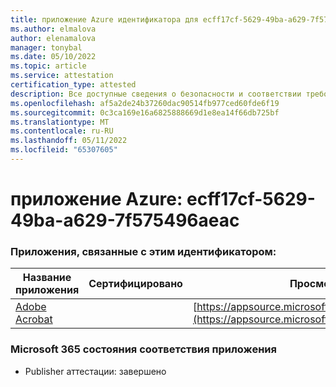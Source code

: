 ```yaml
---
title: приложение Azure идентификатора для ecff17cf-5629-49ba-a629-7f575496aeac
ms.author: elmalova
author: elenamalova
manager: tonybal
ms.date: 05/10/2022
ms.topic: article
ms.service: attestation
certification_type: attested
description: Все доступные сведения о безопасности и соответствии требованиям для ecff17cf-5629-49ba-a629-7f575496aeac.
ms.openlocfilehash: af5a2de24b37260dac90514fb977ced60fde6f19
ms.sourcegitcommit: 0c3ca169e16a6825888669d1e8ea14f66db725bf
ms.translationtype: MT
ms.contentlocale: ru-RU
ms.lasthandoff: 05/11/2022
ms.locfileid: "65307605"
---
```

# <a name="azure-app-id-ecff17cf-5629-49ba-a629-7f575496aeac"></a>приложение Azure: ecff17cf-5629-49ba-a629-7f575496aeac


### <a name="apps-associated-with-this-id"></a>Приложения, связанные с этим идентификатором:
| **Название приложения** | **Сертифицировано** | **Просмотр в AppSource** |
|--------------|---------------|-----------------------|
| [Adobe Acrobat](../forward/WA200002564.md) |  | [https://appsource.microsoft.com/product/office/WA200002564](https://appsource.microsoft.com/product/office/WA200002564) |

### <a name="microsoft-365-app-compliance-status"></a>Microsoft 365 состояния соответствия приложения
- Publisher аттестации: завершено
